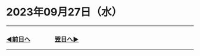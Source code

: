 # 2023年09月27日（水）

---

### [◀️前日へ](https://github.com/yuasys/chatty-journal/blob/main/2023/09/2023-09-26.md)&emsp;&emsp;&emsp;&emsp;[翌日へ▶️](https://github.com/yuasys/chatty-journal/blob/main/2023/09/2023-09-28.md)

---
